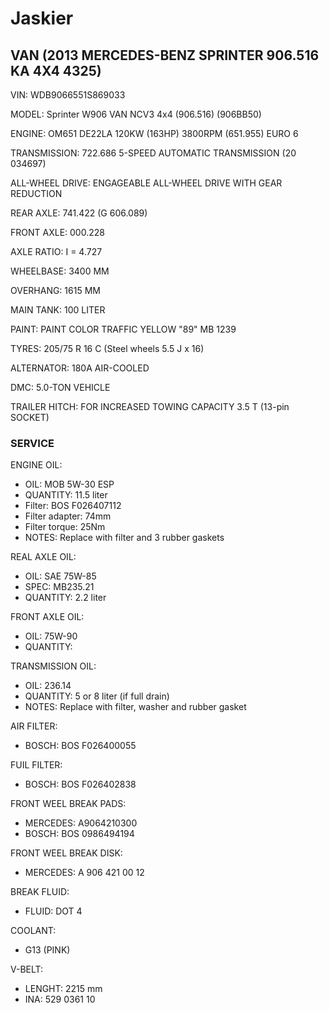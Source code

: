 # Jaskier

## VAN (2013 MERCEDES-BENZ SPRINTER 906.516 KA 4X4 4325)

VIN: 
  WDB9066551S869033

MODEL: 
  Sprinter W906 VAN NCV3 4x4 (906.516) (906BB50)

ENGINE: 
  OM651 DE22LA 120KW (163HP) 3800RPM (651.955) EURO 6

TRANSMISSION: 
  722.686 5-SPEED AUTOMATIC TRANSMISSION (20 034697)

ALL-WHEEL DRIVE: 
  ENGAGEABLE ALL-WHEEL DRIVE WITH GEAR REDUCTION

REAR AXLE: 
  741.422 (G 606.089)

FRONT AXLE:	
  000.228

AXLE RATIO: 
  I = 4.727

WHEELBASE: 
  3400 MM

OVERHANG: 
  1615 MM

MAIN TANK: 
  100 LITER

PAINT: 
  PAINT COLOR TRAFFIC YELLOW "89" MB 1239

TYRES: 
  205/75 R 16 C (Steel wheels 5.5 J x 16)

ALTERNATOR: 
  180A AIR-COOLED

DMC: 
  5.0-TON VEHICLE

TRAILER HITCH: 
  FOR INCREASED TOWING CAPACITY 3.5 T (13-pin SOCKET)

### SERVICE

ENGINE OIL:
  - OIL: MOB 5W-30 ESP
  - QUANTITY: 11.5 liter
  - Filter: BOS F026407112
  - Filter adapter: 74mm
  - Filter torque: 25Nm
  - NOTES: Replace with filter and 3 rubber gaskets
  
REAL AXLE OIL:
  - OIL: SAE 75W-85
  - SPEC: MB235.21
  - QUANTITY: 2.2 liter

FRONT AXLE OIL:
  - OIL: 75W-90
  - QUANTITY:
  
TRANSMISSION OIL:
  - OIL: 236.14
  - QUANTITY: 5 or 8 liter (if full drain)
  - NOTES: Replace with filter, washer and rubber gasket

AIR FILTER:
  - BOSCH: BOS F026400055

FUIL FILTER:
  - BOSCH: BOS F026402838

FRONT WEEL BREAK PADS:
  - MERCEDES: A9064210300
  - BOSCH: BOS 0986494194

FRONT WEEL BREAK DISK:
  - MERCEDES: A 906 421 00 12
  
BREAK FLUID:
  - FLUID: DOT 4

COOLANT:
  - G13 (PINK)

V-BELT:
  - LENGHT: 2215 mm
  - INA: 529 0361 10
  
